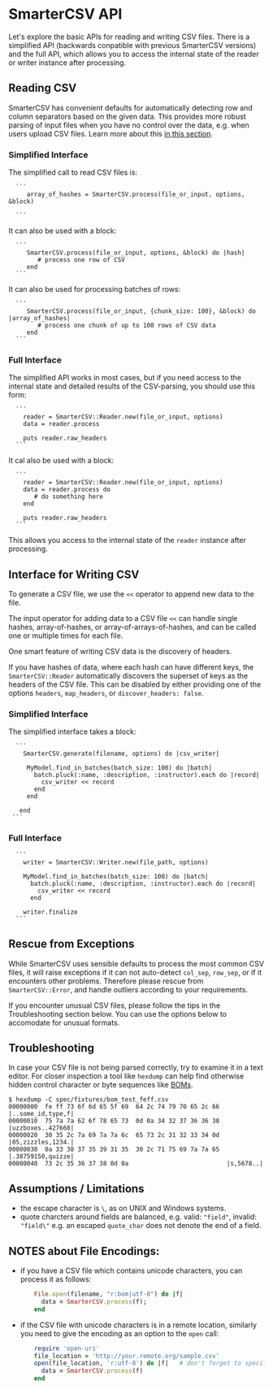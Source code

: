 
# SmarterCSV API

Let's explore the basic APIs for reading and writing CSV files. There is a simplified API (backwards conpatible with previous SmarterCSV versions) and the full API, which allows you to access the internal state of the reader or writer instance after processing.

## Reading CSV

SmarterCSV has convenient defaults for automatically detecting row and column separators based on the given data. This provides more robust parsing of input files when you have no control over the data, e.g. when users upload CSV files.
Learn more about this [in this section](docs/examples/row_col_sep.md).

### Simplified Interface

The simplified call to read CSV files is:

      ```
         array_of_hashes = SmarterCSV.process(file_or_input, options, &block)

      ```
It can also be used with a block:

      ```
         SmarterCSV.process(file_or_input, options, &block) do |hash|
            # process one row of CSV
         end
      ```

It can also be used for processing batches of rows:

      ```
         SmarterCSV.process(file_or_input, {chunk_size: 100}, &block) do |array_of_hashes|
            # process one chunk of up to 100 rows of CSV data
         end
      ```

### Full Interface

The simplified API works in most cases, but if you need access to the internal state and detailed results of the CSV-parsing, you should use this form:

      ```
        reader = SmarterCSV::Reader.new(file_or_input, options)
        data = reader.process

        puts reader.raw_headers
      ```
It cal also be used with a block:

      ```      
        reader = SmarterCSV::Reader.new(file_or_input, options)
        data = reader.process do 
           # do something here
        end

        puts reader.raw_headers
      ```

This allows you access to the internal state of the `reader` instance after processing.


## Interface for Writing CSV

To generate a CSV file, we use the `<<` operator to append new data to the file.

The input operator for adding data to a CSV file `<<` can handle single hashes, array-of-hashes, or array-of-arrays-of-hashes, and can be called one or multiple times for each file.

One smart feature of writing CSV data is the discovery of headers. 

If you have hashes of data, where each hash can have different keys, the `SmarterCSV::Reader` automatically discovers the superset of keys as the headers of the CSV file. This can be disabled by either providing one of the options `headers`, `map_headers`, or `discover_headers: false`.


### Simplified Interface

The simplified interface takes a block:

      ```
        SmarterCSV.generate(filename, options) do |csv_writer|

         MyModel.find_in_batches(batch_size: 100) do |batch|
           batch.pluck(:name, :description, :instructor).each do |record|
             csv_writer << record
           end
         end

       end
     ```

### Full Interface

      ```
        writer = SmarterCSV::Writer.new(file_path, options)

        MyModel.find_in_batches(batch_size: 100) do |batch|
          batch.pluck(:name, :description, :instructor).each do |record|
            csv_writer << record
          end

        writer.finalize
      ```

## Rescue from Exceptions

While SmarterCSV uses sensible defaults to process the most common CSV files, it will raise exceptions if it can not auto-detect `col_sep`, `row_sep`, or if it encounters other problems. Therefore please rescue from `SmarterCSV::Error`, and handle outliers according to your requirements.

If you encounter unusual CSV files, please follow the tips in the Troubleshooting section below. You can use the options below to accomodate for unusual formats.

## Troubleshooting

In case your CSV file is not being parsed correctly, try to examine it in a text editor. For closer inspection  a tool like `hexdump` can help find otherwise hidden control character or byte sequences like [BOMs](https://en.wikipedia.org/wiki/Byte_order_mark).

```
$ hexdump -C spec/fixtures/bom_test_feff.csv
00000000  fe ff 73 6f 6d 65 5f 69  64 2c 74 79 70 65 2c 66  |..some_id,type,f|
00000010  75 7a 7a 62 6f 78 65 73  0d 0a 34 32 37 36 36 38  |uzzboxes..427668|
00000020  30 35 2c 7a 69 7a 7a 6c  65 73 2c 31 32 33 34 0d  |05,zizzles,1234.|
00000030  0a 33 38 37 35 39 31 35  30 2c 71 75 69 7a 7a 65  |.38759150,quizze|
00000040  73 2c 35 36 37 38 0d 0a                           |s,5678..|
```

## Assumptions / Limitations

* the escape character is `\`, as on UNIX and Windows systems.
* quote charcters around fields are balanced, e.g. valid: `"field"`, invalid: `"field\"`
  e.g. an escaped `quote_char` does not denote the end of a field.


## NOTES about File Encodings:
 * if you have a CSV file which contains unicode characters, you can process it as follows:

```ruby
       File.open(filename, "r:bom|utf-8") do |f|
         data = SmarterCSV.process(f);
       end
```
* if the CSV file with unicode characters is in a remote location, similarly you need to give the encoding as an option to the `open` call:
```ruby
       require 'open-uri'
       file_location = 'http://your.remote.org/sample.csv'
       open(file_location, 'r:utf-8') do |f|   # don't forget to specify the UTF-8 encoding!!
         data = SmarterCSV.process(f)
       end
```
